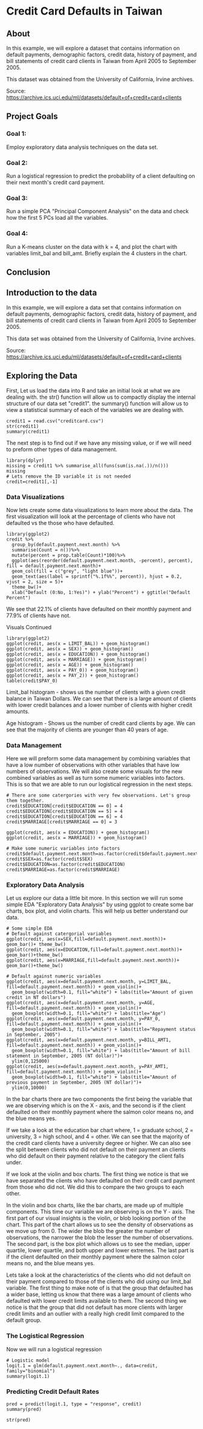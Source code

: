 # Credit Card Defaults in Taiwan

## About
In this example, we will explore a dataset that contains information on default payments, demographic factors, credit data, history of payment, and bill statements of credit card clients in Taiwan from April 2005 to September 2005.

This dataset was obtained from the University of California, Irvine archives.

Source: https://archive.ics.uci.edu/ml/datasets/default+of+credit+card+clients

## Project Goals
### Goal 1:
Employ exploratory data analysis techniques on the data set.
### Goal 2:
Run a logistical regression to predict the probability of a client defaulting on their next month's credit card payment.
### Goal 3:
Run a simple PCA "Principal Component Analysis" on the data and check how the first 5 PCs load all the variables.
### Goal 4:
Run a K-means cluster on the data with k = 4, and plot the chart with variables limit_bal and bill_amt. Briefly explain the 4 clusters in the chart.

## Conclusion


## Introduction to the data

In this example, we will explore a data set that contains information on default payments, demographic factors, credit data, history of payment, and bill statements of credit card clients in Taiwan from April 2005 to September 2005.

This data set was obtained from the University of California, Irvine archives.

Source: <https://archive.ics.uci.edu/ml/datasets/default+of+credit+card+clients>

## Exploring the Data

First, Let us load the data into R and take an initial look at what we are dealing with. the str() function will allow us to compactly display the internal structure of our data set "credit1". the summary() function will allow us to view a statistical summary of each of the variables we are dealing with.

```{r}
credit1 = read.csv("creditcard.csv")
str(credit1)
summary(credit1)
```

The next step is to find out if we have any missing value, or if we will need to preform other types of data management.

```{R}
library(dplyr)
missing = credit1 %>% summarise_all(funs(sum(is.na(.))/n()))
missing
# Lets remove the ID variable it is not needed
credit=credit1[,-1]
```

### Data Visualizations

Now lets create some data visualizations to learn more about the data. The first visualization will look at the percentage of clients who have not defaulted vs the those who have defaulted.

```{R}
library(ggplot2)
credit %>% 
  group_by(default.payment.next.month) %>% 
  summarise(Count = n())%>% 
  mutate(percent = prop.table(Count)*100)%>%
  ggplot(aes(reorder(default.payment.next.month, -percent), percent), fill = default.payment.next.month)+
  geom_col(fill = c("grey", "light blue"))+
  geom_text(aes(label = sprintf("%.1f%%", percent)), hjust = 0.2, vjust = 2, size = 5)+ 
  theme_bw()+  
  xlab("Default (0:No, 1:Yes)") + ylab("Percent") + ggtitle("Default Percent")
```

We see that 22.1% of clients have defaulted on their monthly payment and 77.9% of clients have not.

Visuals Continued

```{R}
library(ggplot2)
ggplot(credit, aes(x = LIMIT_BAL)) + geom_histogram()
ggplot(credit, aes(x = SEX)) + geom_histogram()
ggplot(credit, aes(x = EDUCATION)) + geom_histogram()
ggplot(credit, aes(x = MARRIAGE)) + geom_histogram()
ggplot(credit, aes(x = AGE)) + geom_histogram()
ggplot(credit, aes(x = PAY_0)) + geom_histogram()
ggplot(credit, aes(x = PAY_2)) + geom_histogram()
table(credit$PAY_0)
```

Limit_bal histogram - shows us the number of clients with a given credit balance in Taiwan Dollars. We can see that there is a large amount of clients with lower credit balances and a lower number of clients with higher credit amounts.

Age histogram - Shows us the number of credit card clients by age. We can see that the majority of clients are younger than 40 years of age.

### Data Management

Here we will preform some data management by combining variables that have a low number of observations with other variables that have low numbers of observations. We will also create some visuals for the new combined variables as well as turn some numeric variables into factors. This is so that we are able to run our logistical regression in the next steps.

```{R}
# There are some catergories with very few observations. Let's group them together.
credit$EDUCATION[credit$EDUCATION == 0] = 4
credit$EDUCATION[credit$EDUCATION == 5] = 4
credit$EDUCATION[credit$EDUCATION == 6] = 4
credit$MARRIAGE[credit$MARRIAGE == 0] = 3

ggplot(credit, aes(x = EDUCATION)) + geom_histogram()
ggplot(credit, aes(x = MARRIAGE)) + geom_histogram()

# Make some numeric variables into factors
credit$default.payment.next.month=as.factor(credit$default.payment.next.month)
credit$SEX=as.factor(credit$SEX) 
credit$EDUCATION=as.factor(credit$EDUCATION)
credit$MARRIAGE=as.factor(credit$MARRIAGE)
```

### Exploratory Data Analysis

Let us explore our data a little bit more. In this section we will run some simple EDA "Exploratory Data Analysis" by using ggplot to create some bar charts, box plot, and violin charts. This will help us better understand our data.

```{R}
# Some simple EDA
# Default against catergorial variables
ggplot(credit, aes(x=SEX,fill=default.payment.next.month))+ geom_bar()+ theme_bw() 
ggplot(credit, aes(x=EDUCATION,fill=default.payment.next.month))+ geom_bar()+theme_bw()
ggplot(credit, aes(x=MARRIAGE,fill=default.payment.next.month))+ geom_bar()+theme_bw()

# Default against numeric variables
ggplot(credit, aes(x=default.payment.next.month, y=LIMIT_BAL, fill=default.payment.next.month)) + geom_violin()+
  geom_boxplot(width=0.1, fill="white") + labs(title="Amount of given credit in NT dollars")
ggplot(credit, aes(x=default.payment.next.month, y=AGE, fill=default.payment.next.month)) + geom_violin()+
  geom_boxplot(width=0.1, fill="white") + labs(title="Age")
ggplot(credit, aes(x=default.payment.next.month, y=PAY_0, fill=default.payment.next.month)) + geom_violin()+
  geom_boxplot(width=0.1, fill="white") + labs(title="Repayment status in September, 2005")
ggplot(credit, aes(x=default.payment.next.month, y=BILL_AMT1, fill=default.payment.next.month)) + geom_violin()+
  geom_boxplot(width=0.1, fill="white") + labs(title="Amount of bill statement in September, 2005 (NT dollar)")+
  ylim(0,125000)
ggplot(credit, aes(x=default.payment.next.month, y=PAY_AMT1, fill=default.payment.next.month)) + geom_violin()+
  geom_boxplot(width=0.1, fill="white") + labs(title="Amount of previous payment in September, 2005 (NT dollar)")+
  ylim(0,10000)
```

In the bar charts there are two components the first being the variable that we are observing which is on the X - axis, and the second is if the client defaulted on their monthly payment where the salmon color means no, and the blue means yes.

If we take a look at the education bar chart where, 1 = graduate school, 2 = university, 3 = high school, and 4 = other. We can see that the majority of the credit card clients have a university degree or higher. We can also see the split between clients who did not default on their payment an clients who did default on their payment relative to the category the client falls under.

If we look at the violin and box charts. The first thing we notice is that we have separated the clients who have defaulted on their credit card payment from those who did not. We did this to compare the two groups to each other.

In the violin and box charts, like the bar charts, are made up of multiple components. This time our variable we are observing is on the Y - axis. The first part of our visual insights is the violin, or blob looking portion of the chart. This part of the chart allows us to see the density of observations as we move up from 0. The wider the blob the greater the number of observations, the narrower the blob the lesser the number of observations. The second part, is the box plot which allows us to see the median, upper quartile, lower quartile, and both upper and lower extremes. The last part is if the client defaulted on their monthly payment where the salmon color means no, and the blue means yes.

Lets take a look at the characteristics of the clients who did not default on their payment compared to those of the clients who did using our limit_bal variable. The first thing to make note of is that the group that defaulted has a wider base, letting us know that there was a large amount of clients who defaulted with lower credit limits available to them. The second thing we notice is that the group that did not default has more clients with larger credit limits and an outlier with a really high credit limit compared to the default group. 

### The Logistical Regression

Now we will run a logistical regression

```{R}
# Logistic model
logit.1 = glm(default.payment.next.month~., data=credit, family="binomial")
summary(logit.1)
```

### Predicting Credit Default Rates

```{R}
pred = predict(logit.1, type = "response", credit)
summary(pred)

str(pred)
```

